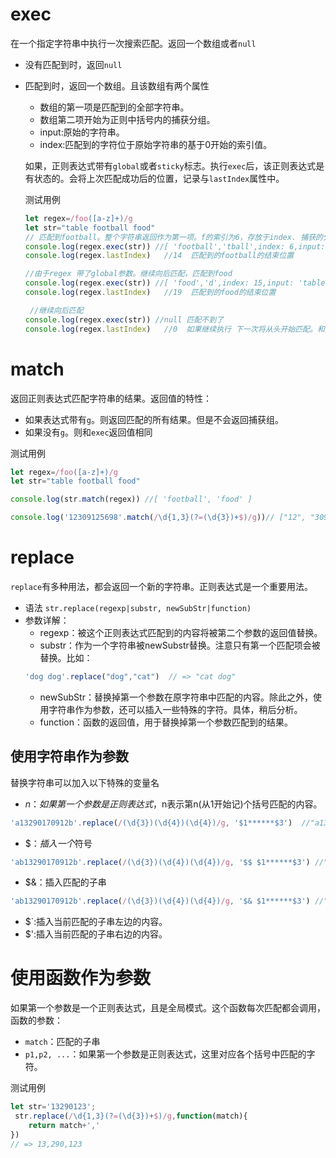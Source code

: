 # exec 
在一个指定字符串中执行一次搜索匹配。返回一个数组或者`null`
- 没有匹配到时，返回`null`
- 匹配到时，返回一个数组。且该数组有两个属性
  - 数组的第一项是匹配到的全部字符串。
  - 数组第二项开始为正则中括号内的捕获分组。
  - input:原始的字符串。
  - index:匹配到的字符位于原始字符串的基于0开始的索引值。
  
  如果，正则表达式带有`global`或者`sticky`标志。执行`exec`后，该正则表达式是有状态的。会将上次匹配成功后的位置，记录与`lastIndex`属性中。

  测试用例
  ```javascript
  let regex=/foo([a-z]+)/g
  let str="table football food"
  // 匹配到football。整个字符串返回作为第一项。f的索引为6，存放于index. 捕获的分组为foo后边的a-z的字符。得到tball 放在第二项。
  console.log(regex.exec(str)) //[ 'football','tball',index: 6,input: 'table football food',groups: undefined ]
  console.log(regex.lastIndex)   //14  匹配到的football的结束位置

  //由于regex 带了global参数。继续向后匹配，匹配到food
  console.log(regex.exec(str)) //[ 'food','d',index: 15,input: 'table football food',groups: undefined ]
  console.log(regex.lastIndex)   //19  匹配到的food的结束位置

   //继续向后匹配
  console.log(regex.exec(str)) //null 匹配不到了
  console.log(regex.lastIndex)   //0  如果继续执行 下一次将从头开始匹配。和第一次匹配是一样的
  ```

# match
  返回正则表达式匹配字符串的结果。返回值的特性：
  - 如果表达式带有`g`。则返回匹配的所有结果。但是不会返回捕获组。
  - 如果没有`g`。则和`exec`返回值相同
  
  测试用例
  ```javascript
  let regex=/foo([a-z]+)/g
  let str="table football food"

  console.log(str.match(regex)) //[ 'football', 'food' ]

  console.log('12309125698'.match(/\d{1,3}(?=(\d{3})+$)/g))// ["12", "309", "125"]
  ```

# replace
`replace`有多种用法，都会返回一个新的字符串。正则表达式是一个重要用法。
- 语法 `str.replace(regexp|substr, newSubStr|function)`
- 参数详解：
  - regexp：被这个正则表达式匹配到的内容将被第二个参数的返回值替换。
  - substr：作为一个字符串被newSubstr替换。注意只有第一个匹配项会被替换。比如：
  ```javascript
  'dog dog'.replace("dog","cat")  // => "cat dog"
  ```
  - newSubStr：替换掉第一个参数在原字符串中匹配的内容。除此之外，使用字符串作为参数，还可以插入一些特殊的字符。具体，稍后分析。
  - function：函数的返回值，用于替换掉第一个参数匹配到的结果。
## 使用字符串作为参数
  替换字符串可以加入以下特殊的变量名
  - $n：如果第一个参数是正则表达式，$n表示第n(从1开始记)个括号匹配的内容。
  ```javascript
  'a13290170912b'.replace(/(\d{3})(\d{4})(\d{4})/g, '$1******$3')  //"a132******0912b"
  ```
  - $$：插入一个$符号
  ```javascript
  'ab13290170912b'.replace(/(\d{3})(\d{4})(\d{4})/g, '$$ $1******$3') //"ab$ 132******0912b"
  ```
  - $&：插入匹配的子串
  ```javascript
  'ab13290170912b'.replace(/(\d{3})(\d{4})(\d{4})/g, '$& $1******$3') //"ab13290170912 132******0912b"
  ```
  - $`:插入当前匹配的子串左边的内容。
  - $':插入当前匹配的子串右边的内容。

# 使用函数作为参数
如果第一个参数是一个正则表达式，且是全局模式。这个函数每次匹配都会调用，函数的参数：
- `match`：匹配的子串
- `p1,p2, ...`：如果第一个参数是正则表达式，这里对应各个括号中匹配的字符。

测试用例
```javascript
let str='13290123';
 str.replace(/\d{1,3}(?=(\d{3})+$)/g,function(match){
    return match+','
})
// => 13,290,123
```